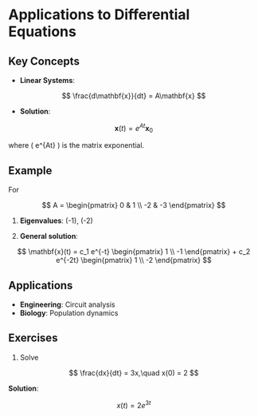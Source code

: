 # Applications to Differential Equations

## Key Concepts

- **Linear Systems**:

$$
\frac{d\mathbf{x}}{dt} = A\mathbf{x}
$$

- **Solution**:

$$
\mathbf{x}(t) = e^{At} \mathbf{x}_0
$$

where \( e^{At} \) is the matrix exponential.

## Example

For  

$$
A = \begin{pmatrix} 0 & 1 \\ -2 & -3 \end{pmatrix}
$$

1. **Eigenvalues**: \(-1\), \(-2\)

2. **General solution**:

$$
\mathbf{x}(t) = c_1 e^{-t}
\begin{pmatrix} 1 \\ -1 \end{pmatrix}
+
c_2 e^{-2t}
\begin{pmatrix} 1 \\ -2 \end{pmatrix}
$$

## Applications

- **Engineering**: Circuit analysis  
- **Biology**: Population dynamics

## Exercises

1. Solve  

$$
\frac{dx}{dt} = 3x,\quad x(0) = 2
$$  

**Solution**:  

$$
x(t) = 2e^{3t}
$$
